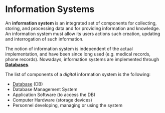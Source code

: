# Information Systems

An **information system** is an integrated set of components for collecting, storing, and processing data and for providing information and knowledge. An information system must allow its users actions such creation, updating and interrogation of such information.

The notion of information system is independent of the actual implementation, and have been since long used (e.g. medical records, phone records). Nowadays, information systems are implemented through **[Databases](/Data%20Management%20and%20Analysis/Unit%201/Databases.md)**.

[//]: # (TODO: link Application Software with sn1)

The list of components of a *digital* information system is the following:
- [Database](Data%20Management%20and%20Analysis/Unit%201/Databases.md) (DB)
- Database Management System
- Application Software (to access the DB)
- Computer Hardware (storage devices)
- Personnel developing, managing or using the system

[//]: # (TODO: models pg. 16)

